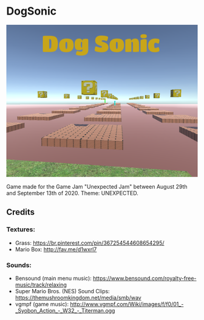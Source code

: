 # DogSonic
<p align="center">
  <img src="Screenshots/Cover.png">
</p>

Game made for the Game Jam "Unexpected Jam" between August 29th and September 13th of 2020. Theme: UNEXPECTED.

## Credits

### Textures:

- Grass: https://br.pinterest.com/pin/367254544608654295/
- Mario Box: http://fav.me/d1wxrl7

### Sounds:

- Bensound (main menu music): https://www.bensound.com/royalty-free-music/track/relaxing
- Super Mario Bros. (NES) Sound Clips: https://themushroomkingdom.net/media/smb/wav
- vgmpf (game music): http://www.vgmpf.com/Wiki/images/f/f0/01_-_Syobon_Action_-_W32_-_Titerman.ogg
